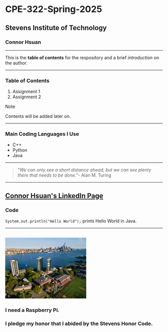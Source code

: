 # CPE-322-Spring-2025
## Stevens Institute of Technology
### Connor Hsuan
---
This is the **table of contents** for the respository and a brief *introduction* on the author.

---
### Table of Contents
1. Assignment 1
2. Assignment 2
> [!Note]
> Contents will be added later on.
---
### Main Coding Languages I Use
* C++
* Python
* Java
---
> _“We can only see a short distance ahead, but we can see plenty there that needs to be done.”_- Alan M. Turing
---
[Connor Hsuan's LinkedIn Page](https://www.linkedin.com/in/connor-hsuan-3665002b2/)
---
### Code
`System.out.println("Hello World");` prints Hello World in Java.

---
![A picture of Stevens Institute of Technology.](Stevens.jpg)
---
### I need a Raspberry Pi.
### I pledge my honor that I abided by the Stevens Honor Code.
